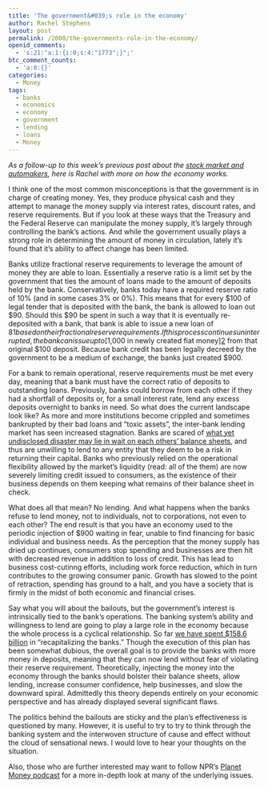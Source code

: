 ```yaml
---
title: 'The government&#039;s role in the economy'
author: Rachel Stephens
layout: post
permalink: /2008/the-governments-role-in-the-economy/
openid_comments:
  - 's:21:"a:1:{i:0;s:4:"1773";}";'
btc_comment_counts:
  - 'a:0:{}'
categories:
  - Money
tags:
  - banks
  - economics
  - economy
  - government
  - lending
  - loans
  - Money
---
```

*As a follow-up to this week&#8217;s previous post about the [stock market and automakers][1], here is Rachel with more on how the economy works.*

I think one of the most common misconceptions is that the government is in charge of creating money. Yes, they produce physical cash and they attempt to manage the money supply via interest rates, discount rates, and reserve requirements. But if you look at these ways that the Treasury and the Federal Reserve can manipulate the money supply, it&#8217;s largely through controlling the bank&#8217;s actions. And while the government usually plays a strong role in determining the amount of money in circulation, lately it&#8217;s found that it&#8217;s ability to affect change has been limited.

Banks utilize fractional reserve requirements to leverage the amount of money they are able to loan. Essentially a reserve ratio is a limit set by the government that ties the amount of loans made to the amount of deposits held by the bank. Conservatively, banks today have a required reserve ratio of 10% (and in some cases 3% or 0%). This means that for every $100 of legal tender that is deposited with the bank, the bank is allowed to loan out $90. Should this $90 be spent in such a way that it is eventually re-deposited with a bank, that bank is able to issue a new loan of $81 based on their fractional reserve requirements. If this process continues uninterrupted, the bank can issue up to [$1,000 in newly created fiat money][2] from that original $100 deposit. Because bank credit has been legally decreed by the government to be a medium of exchange, the banks just created $900.

For a bank to remain operational, reserve requirements must be met every day, meaning that a bank must have the correct ratio of deposits to outstanding loans. Previously, banks could borrow from each other if they had a shortfall of deposits or, for a small interest rate, lend any excess deposits overnight to banks in need. So what does the current landscape look like? As more and more institutions become crippled and sometimes bankrupted by their bad loans and &#8220;toxic assets&#8221;, the inter-bank lending market has seen increased stagnation. Banks are scared of [what yet undisclosed disaster may lie in wait on each others&#8217; balance sheets][3], and thus are unwilling to lend to any entity that they deem to be a risk in returning their capital. Banks who previously relied on the operational flexibility allowed by the market&#8217;s liquidity (read: all of the them) are now severely limiting credit issued to consumers, as the existence of their business depends on them keeping what remains of their balance sheet in check.

What does all that mean? No lending. And what happens when the banks refuse to lend money, not to individuals, not to corporations, not even to each other? The end result is that you have an economy used to the periodic injection of $900 waiting in fear, unable to find financing for basic individual and business needs. As the perception that the money supply has dried up continues, consumers stop spending and businesses are then hit with decreased revenue in addition to loss of credit. This has lead to business cost-cutinng efforts, including work force reduction, which in turn contributes to the growing consumer panic. Growth has slowed to the point of retraction, spending has ground to a halt, and you have a society that is firmly in the midst of both economic and financial crises.

Say what you will about the bailouts, but the government&#8217;s interest is intrinsically tied to the bank&#8217;s operations. The banking system&#8217;s ability and willingness to lend are going to play a large role in the economy because the whole process is a cyclical relationship. So far [we have spent $158.6 billion][4] in &#8220;recapitalizing the banks.&#8221; Though the execution of this plan has been somewhat dubious, the overall goal is to provide the banks with more money in deposits, meaning that they can now lend without fear of violating their reserve requirement. Theoretically, injecting the money into the economy through the banks should bolster their balance sheets, allow lending, increase consumer confidence, help businesses, and slow the downward spiral. Admittedly this theory depends entirely on your economic perspective and has already displayed several significant flaws.

The politics behind the bailouts are sticky and the plan&#8217;s effectiveness is questioned by many. However, it is useful to try to try to think through the banking system and the interwoven structure of cause and effect without the cloud of sensational news. I would love to hear your thoughts on the situation.

Also, those who are further interested may want to follow NPR&#8217;s [Planet Money podcast][5] for a more in-depth look at many of the underlying issues.

 [1]: http://mindaverse.com/2008/11/23/stock-market-misconceptions/
 [2]: http://en.wikipedia.org/wiki/Reserve_requirements
 [3]: http://www.thisamericanlife.org/Radio_Episode.aspx?episode=365
 [4]: http://money.cnn.com/2008/11/25/news/economy/where_bailout_stands/?postversion=2008112513
 [5]: http://www.npr.org/rss/podcast/podcast_detail.php?siteId=94411890